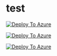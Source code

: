 # test

[![Deploy To Azure](https://aka.ms/deploytoazurebutton?sanitize=true)](https://portal.azure.com/#create/Microsoft.Template/uri/https%3A%2F%2Fraw.githubusercontent.com%2Fkmatsumaru%2Ftest%2Fmain%2Fazuredeploy.json)

[![Deploy To Azure](https://aka.ms/deploytoazurebutton)](https://portal.azure.com/#create/Microsoft.Template/uri/https%3A%2F%2Fkmatsumrusa2177.blob.core.windows.net%2Ftest%2Fazuredeploy.json)

[![Deploy To Azure](https://aka.ms/deploytoazurebutton)](https://portal.azure.com/#create/Microsoft.Template/uri/https%3A%2F%2Fraw.githubusercontent.com%2FAzure%2Fazure-quickstart-templates%2Fmaster%2Fquickstarts%2Fmicrosoft.storage%2Fstorage-account-create%2Fazuredeploy.json)
